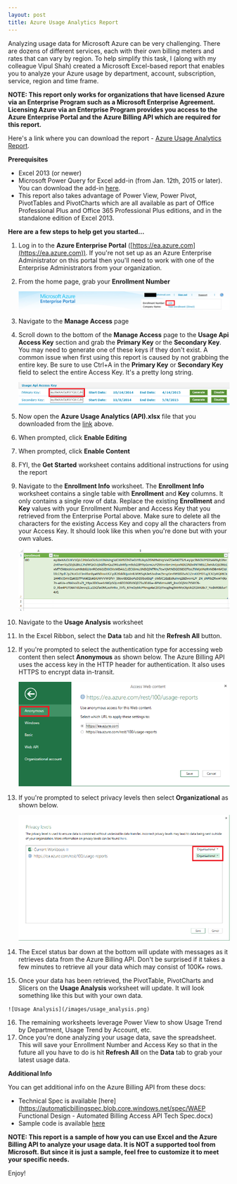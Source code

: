 ```yaml
---
layout: post
title: Azure Usage Analytics Report
---
```


Analyzing usage data for Microsoft Azure can be very challenging.  There are dozens of different services, each with their own billing meters and rates that can vary by region.  To help simplify this task, I (along with my colleague Vipul Shah) created a Microsoft Excel-based report that enables you to analyze your Azure usage by department, account, subscription, service, region and time frame.

**NOTE:  This report only works for organizations that have licensed Azure via an Enterprise Program such as a Microsoft Enterprise Agreement.  Licensing Azure via an Enterprise Program provides you access to the Azure Enterprise Portal and the Azure Billing API which are required for this report.**

Here's a link where you can download the report - [Azure Usage Analytics Report](/files/Azure%20Usage%20Analytics%20(API)%20v2.2.xlsx).

**Prerequisites**

- Excel 2013 (or newer)
- Microsoft Power Query for Excel add-in (from Jan. 12th, 2015 or later).  You can download the add-in [here](http://www.microsoft.com/en-us/download/details.aspx?id=39379&CorrelationId=6c71a8d2-343d-43d0-bf65-a77fbf000b47). 
- This report also takes advantage of Power View, Power Pivot, PivotTables and PivotCharts which are all available as part of Office Professional Plus and Office 365 Professional Plus editions, and in the standalone edition of Excel 2013.

**Here are a few steps to help get you started...**

1. Log in to the **Azure Enterprise Portal** ([https://ea.azure.com](https://ea.azure.com)).  If you're not set up as an Azure Enterprise Administrator on this portal then you'll need to work with one of the Enterprise Administrators from your organization.
2. From the home page, grab your **Enrollment Number**

    ![Enrollment Number](/images/enrollment_number.png)

3. Navigate to the **Manage Access** page
4. Scroll down to the bottom of the **Manage Access** page to the **Usage Api Access Key** section and grab the **Primary Key** or the **Secondary Key**.  You may need to generate one of these keys if they don't exist.  A common issue when first using this report is caused by not grabbing the entire key.  Be sure to use Ctrl+A in the **Primary Key** or **Secondary Key** field to select the entire Access Key.  It's a pretty long string.

    ![Access Key](/images/access_key.png)

5. Now open the **Azure Usage Analytics (API).xlsx** file that you downloaded from the [link](/files/Azure%20Usage%20Analytics%20(API)%20v2.2.xlsx) above.
6. When prompted, click **Enable Editing**
7. When prompted, click **Enable Content**
8. FYI, the **Get Started** worksheet contains additional instructions for using the report
9. Navigate to the **Enrollment Info** worksheet.  The **Enrollment Info** worksheet contains a single table with **Enrollment** and **Key** columns.  It only contains a single row of data.  Replace the existing **Enrollment** and **Key** values with your Enrollment Number and Access Key that you retrieved from the Enterprise Portal above.  Make sure to delete all the characters for the existing Access Key and copy all the characters from your Access Key.  It should look like this when you're done but with your own values.

    ![Enrollment Info](/images/enrollment_info.png)

10. Navigate to the **Usage Analysis** worksheet
11. In the Excel Ribbon, select the **Data** tab and hit the **Refresh All** button.
12. If you're prompted to select the authentication type for accessing web content then select **Anonymous** as shown below.  The Azure Billing API uses the access key in the HTTP header for authentication.  It also uses HTTPS to encrypt data in-transit.

    ![Access Web Content](/images/access_web_content.png)

13. If you're prompted to select privacy levels then select **Organizational** as shown below.

    ![Privacy Levels](/images/privacy_levels.png)

14. The Excel status bar down at the bottom will update with messages as it retrieves data from the Azure Billing API.  Don't be surprised if it takes a few minutes to retrieve all your data which may consist of 100K+ rows.
15.  Once your data has been retrieved, the PivotTable, PivotCharts and Slicers on the **Usage Analysis** worksheet will update.  It will look something like this but with your own data.

    ![Usage Analysis](/images/usage_analysis.png)

16. The remaining worksheets leverage Power View to show Usage Trend by Department, Usage Trend by Account, etc.
17. Once you're done analyzing your usage data, save the spreadsheet.  This will save your Enrollment Number and Access Key so that in the future all you have to do is hit **Refresh All** on the **Data** tab to grab your latest usage data.

**Additional Info**

You can get additional info on the Azure Billing API from these docs:

- Technical Spec is available [here](https://automaticbillingspec.blob.core.windows.net/spec/WAEP Functional Design - Automated Billing Access API Tech Spec.docx)
- Sample code is available [here](https://automaticbillingspec.blob.core.windows.net/spec/UsageDownloadRestfulSampleClient.zip)

**NOTE:  This report is a sample of how you can use Excel and the Azure Billing API to analyze your usage data.  It is NOT a supported tool from Microsoft.  But since it is just a sample, feel free to customize it to meet your specific needs.**

Enjoy!

